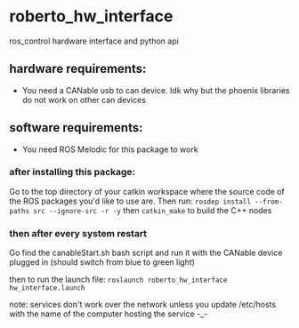 # roberto_hw_interface
ros_control hardware interface and python api 

## hardware requirements:
- You need a CANable usb to can device. Idk why but the phoenix libraries do not work on other can devices

## software requirements:
- You need ROS Melodic for this package to work

### after installing this package:
Go to the top directory of your catkin workspace where the source code of the ROS packages you'd like to use are. Then run:
```rosdep install --from-paths src --ignore-src -r -y``` then ```catkin_make``` to build the C++ nodes

### then after every system restart
Go find the canableStart.sh bash script and run it with the CANable device plugged in (should switch from blue to green light)

then to run the launch file:
```roslaunch roberto_hw_interface hw_interface.launch```

note: services don't work over the network unless you update /etc/hosts with the name of the computer hosting the service -_-